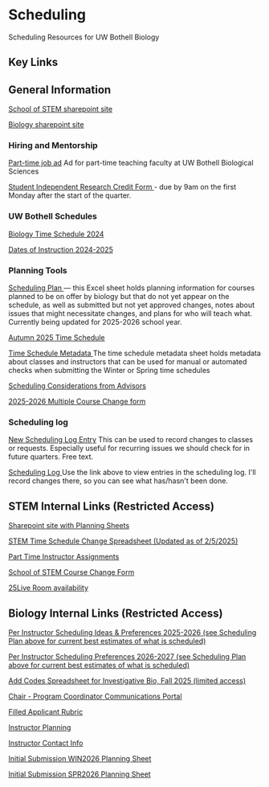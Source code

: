 
# Scheduling
Scheduling Resources for UW Bothell Biology

## Key Links

## General Information

<a href="https://uwnetid.sharepoint.com/sites/uwbschoolofstem" target="_blank" rel="noopener noreferrer"> School of STEM sharepoint site </a>

<a href="https://uwnetid.sharepoint.com/sites/uwbschoolofstem/biologicalsciences/SitePages/Home(1).aspx" target="_blank" rel="noopener noreferrer"> Biology sharepoint site</a>

### Hiring and Mentorship
<a href="https://ap.washington.edu/ahr/position-details/?job_id=138348" target="_blank" rel="noopener noreferrer"> Part-time job ad</a>
Ad for part-time teaching faculty at UW Bothell Biological Sciences 

<a href="https://forms.office.com/Pages/ResponsePage.aspx?id=W9229i_wGkSZoBYqxQYL0kAzzCPvdqBIjAqzo6QJ4EhUNzBTOEVJOUlTODhSVUNXQTg3MTU0V0QyRi4u"> Student Independent Research Credit Form </a> - due by 9am on the first Monday after the start of the quarter.

### UW Bothell Schedules
<a href="https://www.washington.edu/students/timeschd/B/AUT2024/bbio.html" target="_blank" rel="noopener noreferrer"> Biology Time Schedule 2024 </a>

<a href="https://www.uwb.edu/academic-calendar/2024-2025-calendars/dates-of-instruction-2024-2025" target="_blank" rel="noopener noreferrer"> Dates of Instruction 2024-2025 </a>

### Planning Tools

<a href="https://docs.google.com/spreadsheets/d/1vit15cTAab0oFcXShCKY8sVbGLPYlcaVBbu3MyhQ1NU/edit?gid=149408979#gid=149408979" target="_blank" rel="noopener noreferrer"> Scheduling Plan </a> — this Excel sheet holds planning information for courses planned to be on offer by biology but that do not yet appear on the schedule, as well as submitted but not yet approved changes, notes about issues that might necessitate changes, and plans for who will teach what. Currently being updated for 2025-2026 school year.

<a href="https://uwnetid.sharepoint.com/:x:/r/sites/og_stem_time_schedule/_layouts/15/Doc.aspx?sourcedoc=%7B1e131458-660c-44f3-a8ca-e4f92a9d8afd%7D&action=edit&wdenableroaming=1&wdfr=1&wdlcid=en-US&wdorigin=ItemsView&wdhostclicktime=1737764017779&wdredirectionreason=Force_SingleStepBoot&wdinitialsession=b0127d99-1cf6-e397-2998-6dbc03f3f82d&wdrldsc=2&wdrldc=1&wdrldr=ContinueInExcel" target="_blank" rel="noopener noreferrer"> Autumn 2025 Time Schedule </a>

<a href="https://docs.google.com/spreadsheets/d/1uIv9RwFkafwDJm-eblw2n1BDx5AhW50MxXAIyAPpeTA/edit?usp=sharing" target="_blank" rel="noopener noreferrer"> Time Schedule Metadata </a>
The time schedule metadata sheet holds metadata about classes and instructors that can be used for manual or automated checks when submitting the Winter or Spring time schedules

<a href="https://uwnetid.sharepoint.com/:w:/r/sites/og_stem_time_schedule/_layouts/15/Doc.aspx?sourcedoc=%7BA88C8C1A-4912-491F-A79D-A0E204F01B3E%7D&file=Considerations%20for%20Time%20Scheduling%20Planning_1.docx&action=default&mobileredirect=true">Scheduling Considerations from Advisors</a>

<a href="https://uwnetid.sharepoint.com/:x:/r/sites/og_stem_time_schedule/_layouts/15/Doc.aspx?sourcedoc=%7BE6959AB0-58E2-4026-8ECF-2A63E7BB822C%7D&file=TS%20Multiple%20Upload%20Form_Download_2025.xlsx&action=default&mobileredirect=true">2025-2026 Multiple Course Change form </a>

### Scheduling log

<a href="https://forms.gle/zxasyCXRXKxffx3c9" target="_blank" rel="noopener noreferrer"> New Scheduling Log Entry</a>
This can be used to record changes to classes or requests. Especially useful for recurring issues we should check for in future quarters. Free text.

<a href="https://docs.google.com/spreadsheets/d/1Ue2ju4bGIrp-gsZVByhaozGD4e4eqsDugyClNIDsm9o/edit?usp=sharing" target="_blank" rel="noopener noreferrer"> Scheduling Log </a>
Use the link above to view entries in the scheduling log. I'll record changes there, so you can see what has/hasn't been done.

## STEM Internal Links (Restricted Access)

<a href="https://uwnetid.sharepoint.com/sites/og_stem_time_schedule/Shared%20Documents/Forms/AllItems.aspx?csf=1&web=1&e=KUblng&CID=0fe562d5%2Da5dc%2D4f1f%2Dac71%2D3281087fecfc&FolderCTID=0x0120005D4DFD8230F1444FBFCBB13118EA0BFA&id=%2Fsites%2Fog%5Fstem%5Ftime%5Fschedule%2FShared%20Documents%2FPlanning%20tools%2FAY%202026%2D27"> Sharepoint site with Planning Sheets </a>

<a href="https://uwnetid.sharepoint.com/:x:/r/sites/og_stem_time_schedule/Shared%20Documents/Planning%20tools/AY%202025-26/STEM%20Planning%20Tool_Autumn25.xlsx?d=w1e131458660c44f3a8cae4f92a9d8afd&csf=1&web=1&e=7FglAg" target="_blank" rel="noopener noreferrer"> STEM Time Schedule Change Spreadsheet (Updated as of 2/5/2025)</a>

<a href="https://uwnetid-my.sharepoint.com/:x:/r/personal/stemadm_uw_edu/_layouts/15/Doc.aspx?sourcedoc=%7B811F2CCA-0115-4349-BB7F-D576938A48E2%7D&file=AY25-26%20PT%20Assignments.xlsx&action=default&mobileredirect=true"> Part Time Instructor Assignments </a>

<a href="https://forms.office.com/Pages/ResponsePage.aspx?id=W9229i_wGkSZoBYqxQYL0h9UBx13xapHuqmsVDYDNcRUQjAzM0MwQjBXS1ZFM1hKWUZNV1ZDRFM4MSQlQCN0PWcu" target="_blank" rel="noopener noreferrer"> School of STEM Course Change Form </a>

<a href = "https://25live.collegenet.com/pro/washington#!/home/availability" target="_blank" rel="noopener noreferrer"> 25Live Room availability </a>

## Biology Internal Links (Restricted Access)

<a href = "https://docs.google.com/spreadsheets/d/18Zpn9Uf1z49Wxad0wRWXIosw6DsrMk_FSuJA2qelaX0/edit?gid=0#gid=0"> Per Instructor Scheduling Ideas & Preferences 2025-2026 (see Scheduling Plan above for current best estimates of what is scheduled) </a>

<a href = "https://docs.google.com/spreadsheets/d/18Zpn9Uf1z49Wxad0wRWXIosw6DsrMk_FSuJA2qelaX0/edit?gid=0#gid=0"> Per Instructor Scheduling Preferences 2026-2027 (see Scheduling Plan above for current best estimates of what is scheduled) </a>

<a href="https://docs.google.com/spreadsheets/d/163cp-t_aZki2AjwBvmK6k4FfTvNb-RyAdpLwA7E_5M8/edit?gid=1543553355#gid=1543553355"> Add Codes Spreadsheet for Investigative Bio, Fall 2025 (limited access)</a>

<a href="https://docs.google.com/document/d/1de8lnNOO6cf8oQAyPV1XHJZQvTVOXPQsxeEnwJZ6Hog/edit?usp=sharing" target="_blank" rel="noopener noreferrer"> Chair - Program Coordinator Communications Portal </a>

<a href="https://docs.google.com/spreadsheets/d/1Z56N55ZOaN0QMOWFeGucr1zAWYr17CxXfKa-GKFyn8Q/edit?gid=300482433#gid=300482433" target="_blank" rel="noopener noreferrer"> Filled Applicant Rubric</a>

<a href="https://docs.google.com/spreadsheets/d/1Z56N55ZOaN0QMOWFeGucr1zAWYr17CxXfKa-GKFyn8Q/edit?gid=300482433#gid=300482433" target="_blank" rel="noopener noreferrer"> Instructor Planning </a>

<a href="https://docs.google.com/spreadsheets/d/1HDVDuCnEZ104fPc2Z3jCxAvNh9LnFVR1OvMknUFjiQA/edit?gid=0#gid=0" target="_blank" rel="noopener noreferrer">Instructor Contact Info </a>

<a href = "https://www.dropbox.com/scl/fi/yupyec12xjd19uoj7ud16/STEM_Planning_Tool_Winter26_Initial_Submission_r1.csv?rlkey=q1q00hulaox5j806ab2rjslqn&dl=0"> Initial Submission WIN2026 Planning Sheet </a>





<a href = "https://www.dropbox.com/scl/fi/lygo7w9iqgslqqvdz0fh1/STEM-Planning-Tool_Spring26.xlsx?rlkey=h8c0yv65vqbm6eplsoz96cpeo&dl=0"> Initial Submission SPR2026 Planning Sheet </a>




